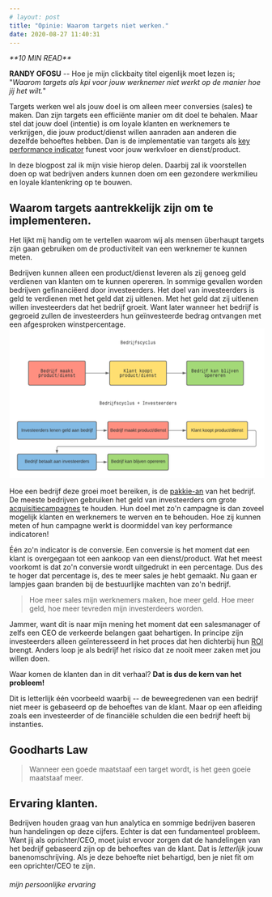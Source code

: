 ```yaml
---
# layout: post
title: "Opinie: Waarom targets niet werken."
date: 2020-08-27 11:40:31
---
```


<link rel="stylesheet" href="https://cdnjs.cloudflare.com/ajax/libs/font-awesome/4.7.0/css/font-awesome.min.css">
<i class="fa fa-clock-o" aria-hidden="true" style="fontsize:20px"> **10 MIN READ**</i>

**RANDY OFOSU** -- Hoe je mijn clickbaity titel eigenlijk moet lezen is; "*Waarom targets als kpi voor jouw werknemer niet werkt op de manier hoe jij het wilt.*" 

Targets werken wel als jouw doel is om alleen meer conversies (sales) te maken. Dan zijn targets een efficiënte manier om dit doel te behalen. Maar stel dat jouw doel (intentie) is om loyale klanten en werknemers te verkrijgen, die jouw product/dienst willen aanraden aan anderen die dezelfde behoeftes hebben. Dan is de implementatie van targets als <a href="https://www.marketingtermen.nl/begrip/key-performance-indicator" target="_blank">key performance indicator</a> funest voor jouw werkvloer en dienst/product.

In deze blogpost zal ik mijn visie hierop delen. Daarbij zal ik voorstellen doen op wat bedrijven anders kunnen doen om een gezondere werkmilieu en loyale klantenkring op te bouwen. 

## Waarom targets aantrekkelijk zijn om te implementeren.

Het lijkt mij handig om te vertellen waarom wij als mensen überhaupt targets zijn gaan gebruiken om de productiviteit van een werknemer te kunnen meten. 

Bedrijven kunnen alleen een product/dienst leveren als zij genoeg geld verdienen van klanten om te kunnen opereren. In sommige gevallen worden bedrijven gefinanciëerd door investeerders. Het doel van investeerders is geld te verdienen met het geld dat zij uitlenen. Met het geld dat zij uitlenen willen investeerders dat het bedrijf groeit. Want later wanneer het bedrijf is gegroeid zullen de investeerders hun geïnvesteerde bedrag ontvangen met een afgesproken winstpercentage. 
<img src="/assets/img/bedrijfscyclus.png" alt="Het bedrijfscyclus in beweging" title="Bedrijfscyclus">

Hoe een bedrijf deze groei moet bereiken, is de <a href="https://nl.wikipedia.org/wiki/Pakkie-an" target="_blank">pakkie-an</a> van het bedrijf. De meeste bedrijven gebruiken het geld van investeerders om grote <a href="https://www.marketingtermen.nl/begrip/acquisitie" target="_blank"> acquisitiecampagnes</a> te houden. Hun doel met zo'n campagne is dan zoveel mogelijk klanten en werknemers te werven en te behouden. Hoe zij kunnen meten of hun campagne werkt is doormiddel van key performance indicatoren! 

Één zo'n indicator is de conversie. Een conversie is het moment dat een klant is overgegaan tot een aankoop van een dienst/product. Wat het meest voorkomt is dat zo'n conversie wordt uitgedrukt in een percentage. Dus des te hoger dat percentage is, des te meer sales je hebt gemaakt. Nu gaan er lampjes gaan branden bij de bestuurlijke machten van zo'n bedrijf. 

>Hoe meer sales mijn werknemers maken, hoe meer geld. Hoe meer geld, hoe meer tevreden mijn investerdeers worden.

Jammer, want dit is naar mijn mening het moment dat een salesmanager of zelfs een CEO de verkeerde belangen gaat behartigen. In principe zijn investeerders alleen geïnteresseerd in het proces dat hen dichterbij hun <a href="https://nl.wikipedia.org/wiki/Return_on_investment" target="_blank">ROI</a> brengt. Anders loop je als bedrijf het risico dat ze nooit meer zaken met jou willen doen. 

Waar komen de klanten dan in dit verhaal? **Dat is dus de kern van het probleem!**

Dit is letterlijk één voorbeeld waarbij -- de beweegredenen van een bedrijf niet meer is gebaseerd op de behoeftes van de klant. Maar op een afleiding zoals een investeerder of de financiële schulden die een bedrijf heeft bij instanties.

## Goodharts Law

>Wanneer een goede maatstaaf een target wordt, is het geen goeie maatstaaf meer.

## Ervaring klanten.

Bedrijven houden graag van hun analytica en sommige bedrijven baseren hun handelingen op deze cijfers. Echter is dat een fundamenteel probleem. Want jij als oprichter/CEO, moet juist ervoor zorgen dat de handelingen van het bedrijf gebaseerd zijn op de behoeftes van de klant. Dat is *letterlijk* jouw banenomschrijving. Als je deze behoefte niet behartigd, ben je niet fit om een oprichter/CEO te zijn.

###### mijn persoonlijke ervaring